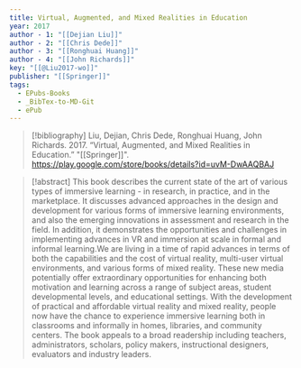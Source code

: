```yaml
---
title: Virtual, Augmented, and Mixed Realities in Education
year: 2017
author - 1: "[[Dejian Liu]]"
author - 2: "[[Chris Dede]]"
author - 3: "[[Ronghuai Huang]]"
author - 4: "[[John Richards]]"
key: "[[@Liu2017-wo]]"
publisher: "[[Springer]]"
tags:
  - EPubs-Books
  - _BibTex-to-MD-Git
  - ePub
---
```


> [!bibliography]
> Liu, Dejian, Chris Dede, Ronghuai Huang, John Richards. 2017. “Virtual, Augmented, and Mixed Realities in Education.” "[[Springer]]". https://play.google.com/store/books/details?id=uvM-DwAAQBAJ

> [!abstract]
> This book describes the current state of the art of various types of immersive learning -  in research, in practice, and in the marketplace. It discusses advanced approaches in the design and development for various forms of immersive learning environments, and also the emerging innovations in assessment and research in the field. In addition, it demonstrates the opportunities and challenges in implementing advances in VR and immersion at scale in formal and informal learning.We are living in a time of rapid advances in terms of both the capabilities and the cost of virtual reality, multi-user virtual environments, and various forms of mixed reality. These new media potentially offer extraordinary opportunities for enhancing both motivation and learning across a range of subject areas, student developmental levels, and educational settings. With the development of practical and affordable virtual reality and mixed reality, people now have the chance to experience immersive learning both in classrooms and informally in homes, libraries, and community centers. The book appeals to a broad readership including teachers, administrators, scholars, policy makers, instructional designers, evaluators and industry leaders.